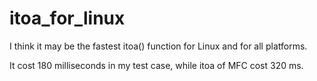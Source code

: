 # itoa_for_linux

I think it may be the fastest itoa() function for Linux and for all platforms.

It cost 180 milliseconds in my test case, while itoa of MFC cost 320 ms. 

